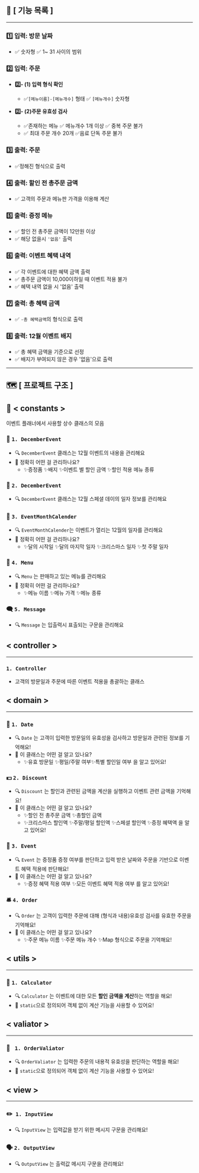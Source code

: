 ## 📒 [ 기능 목록 ]

----------------------
### 1️⃣ 입력: 방문 날짜  
* ✅ 숫자형 ✅ 1~ 31 사이의 범위

### 2️⃣ 입력: 주문
* **2️⃣- (1) 입력 형식 확인**
  * ✅`[메뉴이름]-[메뉴개수]` 형태 ✅ `[메뉴개수]` 숫자형


* **2️⃣- (2)주문 유효성 검사**
  * ✅존재하는 메뉴 ✅ 메뉴개수 1개 이상 ✅ 중복 주문 불가
  * ✅ 최대 주문 개수 20개 ✅음료 단독 주문 불가

### 3️⃣ 출력: 주문
* ✅정해진 형식으로 출력 
### 4️⃣ 출력:  할인 전 총주문 금액 
* ✅ 고객의 주문과 메뉴판 가격을 이용해 계산
### 5️⃣ 출력: 증정 메뉴
* ✅ 할인 전 총주문 금액이 12만원 이상 
* ✅ 해당 없을시 `'없음'` 출력
### 6️⃣ 출력: 이벤트 혜택 내역
* ✅ 각 이벤트에 대한 혜택 금액 출력
* ✅ 총주문 금액이 10,000이하일 때 이벤트 적용 불가
* ✅ 혜택 내역 없을 시 '없음' 출력
### 7️⃣ 출력: 총 혜택 금액
* ✅ `-총 혜택금액`의 형식으로 출력
### 8️⃣ 출력: 12월 이벤트 배지
* ✅ 총 혜택 금액을 기준으로 선정
* ✅ 배지가 부여되지 않은 경우 '없음'으로 출력  

------------------------------------------------------------------

## 🗺️ [ 프로젝트 구조 ]
## 🧷 < constants > 
이벤트 플래너에서 사용할 상수 클래스의 모음


### 🎊 `1. DecemberEvent`
* 🔍 `DecemberEvent` 클래스는 12월 이벤트의 내용을 관리해요
* 🙋 정확히 어떤 걸 관리하나요?
  * ✨증정품 ✨배지 ✨이벤트 별 할인 금액 ✨할인 적용 메뉴 종류
### 🌟 `2. DecemberEvent`
* 🔍 `DecemberEvent` 클래스는 12월 스페셜 데이의 일자 정보를 관리해요
### 📅 `3. EventMonthCalender`
* 🔍 `EventMonthCalender`는 이벤트가 열리는 12월의 일자를 관리해요
* 🙋 정확히 어떤 걸 관리하나요?
  * ✨달의 시작일 ✨달의 마지막 일자 ✨크리스마스 일자 ✨첫 주말 일자
### 🍴 `4. Menu`
* 🔍 `Menu` 는 판매하고 있는 메뉴를 관리해요
* 🙋 정확히 어떤 걸 관리하나요?
  * ✨메뉴 이름 ✨메뉴 가격 ✨메뉴 종류
### 🗨 `5. Message`
* 🔍 `Message` 는 입출력시 표출되는 구문을 관리해요

## < controller >   

----------------------
### `1. Controller`
* 고객의 방문일과 주문에 따른 이벤트 적용을 총괄하는 클래스

## < domain >  

----------------------
### 📅 `1. Date`
* 🔍 `Date` 는 고객이 입력한 방문일의 유효성을 검사하고 방문일과 관련된 정보를 기억해요!
* 🙋 이 클래스는 어떤 걸 알고 있나요?
  * ✨유효 방문일 ✨평일/주말 여부✨특별 할인일 여부 을 알고 있어요!

### 💵 `2. Discount`
* 🔍 `Discount` 는 할인과 관련된 금액을 계산을 실행하고 이벤트 관련 금액을 기억해요!
* 🙋 이 클래스는 어떤 걸 알고 있나요?
  * ✨할인 전 총주문 금액 ✨총할인 금액
  * ✨크리스마스 할인액 ✨주말/평일 할인액 ✨스페셜 할인액 ✨증정 혜택액 을 알고 있어요!

### 🎉 `3. Event`
* 🔍 `Event` 는 증정품 증정 여부를 판단하고 입력 받은 날짜와 주문을 기반으로 이벤트 혜택 적용에 판단해요!
* 🙋 이 클래스는 어떤 걸 알고 있나요?
  * ✨증정 혜택 적용 여부 ✨모든 이벤트 혜택 적용 여부 를 알고 있어요!

### 🛎️ `4. Order`
* 🔍 `Order` 는 고객이 입력한 주문에 대해 (형식과 내용)유효성 검사를 유효한 주문을 기억해요!
* 🙋 이 클래스는 어떤 걸 알고 있나요?
  * ✨주문 메뉴 이름 ✨주문 메뉴 개수 ✨Map 형식으로 주문을 기억해요!



## < utils >

----------------------
### 🧮 `1. Calculator`
* 🔍 `Calculator` 는 이벤트에 대한 모든 **할인 금액을 계산**하는 역할을 해요!
* 💪 `static`으로 정의되어 객체 없이 계산 기능을 사용할 수 있어요!

## < valiator >

----------------------
### 👀 ` 1. OrderValiator`
* 🔍 `OrderValiator` 는 입력한 주문의 내용적 유효성을 판단하는 역할을 해요!
* 💪 `static`으로 정의되어 객체 없이 계산 기능을 사용할 수 있어요!

## < view >

----------------------
### ✏️` 1. InputView`
* 🔍 `InputView` 는 입력값을 받기 위한 메시지 구문을 관리해요!
### 🗣 `2. OutputView`
* 🔍 `OutputView` 는 출력값 메시지 구문을 관리해요!

